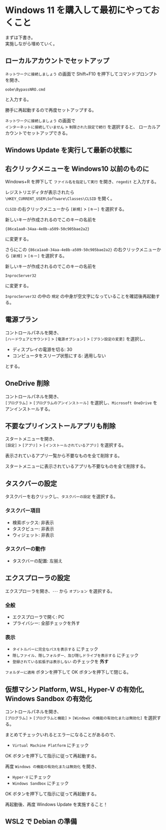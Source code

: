 # Windows 11 を購入して最初にやっておくこと

まずは下書き。  
実施しながら埋めていく。

## ローカルアカウントでセットアップ
`ネットワークに接続しましょう` の画面で Shift+F10 を押下してコマンドプロンプトを開き、
```
oobe\BypassNRO.cmd
```
と入力する。

勝手に再起動するので再度セットアップする。

`ネットワークに接続しましょう` の画面で  
`インターネットに接続していません` > `制限された設定で続行` を選択すると、
ローカルアカウントでセットアップできる。

## Windows Update を実行して最新の状態に

## 右クリックメニューを Windows10 以前のものに
Windows+R を押下して `ファイル名を指定して実行` を開き、`regedit` と入力する。

レジストリエディタが表示されたら  
`\HKEY_CURRENT_USER\Software\Classes\CLSID` を開く。

`CLSID` の右クリックメニューから `[新規]` > `[キー]` を選択する。

新しいキーが作成されるのでこのキーの名前を

```
{86ca1aa0-34aa-4e8b-a509-50c905bae2a2}
```

に変更する。

さらにこの `{86ca1aa0-34aa-4e8b-a509-50c905bae2a2}` の右クリックメニューから `[新規]` > `[キー]` を選択する。

新しいキーが作成されるのでこのキーの名前を

```
InprocServer32
```

に変更する。

`InprocServer32` の中の `規定` の中身が空文字になっていることを確認後再起動する。

## 電源プラン
コントロールパネルを開き、  
`[ハードウェアとサウンド]` > `[電源オプション]` > `[プラン設定の変更]` を選択し、

* ディスプレイの電源を切る: 30
* コンピュータをスリープ状態にする: 適用しない

とする。

## OneDrive 削除
コントロールパネルを開き、  
`[プログラム]` > `[プログラムのアンインストール]` を選択し、`Microsoft OneDrive` をアンインストールする。

## 不要なプリインストールアプリも削除
スタートメニューを開き、  
`[設定]` > `[アプリ]` > `[インストールされているアプリ]` を選択する。

表示されているアプリ一覧から不要なものを全て削除する。

スタートメニューに表示されているアプリも不要なものを全て削除する。

## タスクバーの設定
タスクバーを右クリックし、`タスクバーの設定` を選択する。

### タスクバー項目
* 検索ボックス: 非表示
* タスクビュー: 非表示
* ウィジェット: 非表示

### タスクバーの動作
* タスクバーの配置: 左揃え

## エクスプローラの設定
エクスプローラを開き、`･･･` から `オプション` を選択する。

### 全般
* エクスプローラで開く: PC
* プライバシー: 全部チェックを外す

### 表示
* `タイトルバーに完全なパスを表示する` にチェック
* `隠しファイル、隠しフォルダー、及び隠しドライブを表示する` にチェック
* `登録されている拡張子は表示しない` のチェックを **外す**

`フォルダーに適用` ボタンを押下して OK ボタンを押下して閉じる。

## 仮想マシン Platform, WSL, Hyper-V の有効化, Windows Sandbox の有効化
コントロールパネルを開き、  
`[プログラム]` > `[プログラムと機能]` > `[Windows の機能の有効化または無効化]` を選択する。


まとめてチェックいれるとエラーになることがあるので、

* `Virtual Machine Platform` にチェック

OK ボタンを押下して指示に従って再起動する。

再度 `Windows の機能の有効化または無効化` を開き、

* `Hyper-V` にチェック
* `Windows Sandbox` にチェック

OK ボタンを押下して指示に従って再起動する。

再起動後、再度 Windows Update を実施すること！

## WSL2 で Debian の準備
